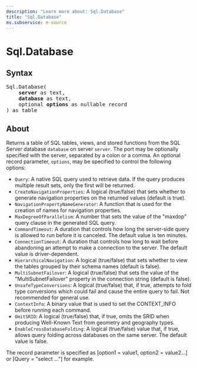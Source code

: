 ```yaml
---
description: "Learn more about: Sql.Database"
title: "Sql.Database"
ms.subservice: m-source
---
```

# Sql.Database

## Syntax

<pre>
Sql.Database(
    <b>server</b> as text,
    <b>database</b> as text,
    optional <b>options</b> as nullable record
) as table
</pre>

## About

Returns a table of SQL tables, views, and stored functions from the SQL Server database `database` on server `server`. The port may be optionally specified with the server, separated by a colon or a comma. An optional record parameter, `options`, may be specified to control the following options:

* `Query`: A native SQL query used to retrieve data. If the query produces multiple result sets, only the first will be returned.
* `CreateNavigationProperties`: A logical (true/false) that sets whether to generate navigation properties on the returned values (default is true).
* `NavigationPropertyNameGenerator`: A function that is used for the creation of names for navigation properties.
* `MaxDegreeOfParallelism`: A number that sets the value of the "maxdop" query clause in the generated SQL query.
* `CommandTimeout`: A duration that controls how long the server-side query is allowed to run before it is canceled. The default value is ten minutes.
* `ConnectionTimeout`: A duration that controls how long to wait before abandoning an attempt to make a connection to the server. The default value is driver-dependent.
* `HierarchicalNavigation`: A logical (true/false) that sets whether to view the tables grouped by their schema names (default is false).
* `MultiSubnetFailover`: A logical (true/false) that sets the value of the "MultiSubnetFailover" property in the connection string (default is false).
* `UnsafeTypeConversions`: A logical (true/false) that, if true, attempts to fold type conversions which could fail and cause the entire query to fail. Not recommended for general use.
* `ContextInfo`: A binary value that is used to set the CONTEXT_INFO before running each command.
* `OmitSRID`: A logical (true/false) that, if true, omits the SRID when producing Well-Known Text from geometry and geography types.
* `EnableCrossDatabaseFolding`: A logical (true/false) value that, if true, allows query folding across databases on the same server. The default value is false.

The record parameter is specified as [option1 = value1, option2 = value2...] or [Query = "select ..."] for example.
